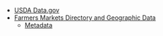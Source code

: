 * [USDA Data.gov](https://catalog.data.gov/organization/usda-gov)  
* [Farmers Markets Directory and Geographic Data](https://catalog.data.gov/dataset/farmers-markets-directory-and-geographic-data)  
    * [Metadata](https://catalog.data.gov/harvest/object/b343da6b-9ded-46f9-bbe2-7868a452c20d)  